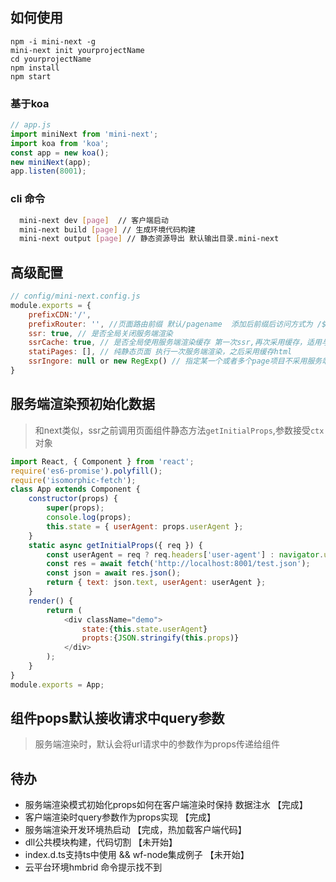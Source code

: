 ## 如何使用
```
npm -i mini-next -g
mini-next init yourprojectName
cd yourprojectName
npm install 
npm start
```

### 基于koa
```js
// app.js
import miniNext from 'mini-next';
import koa from 'koa';
const app = new koa();
new miniNext(app);
app.listen(8001);
```

### cli 命令
```sh  
  mini-next dev [page]  // 客户端启动
  mini-next build [page] // 生成环境代码构建
  mini-next output [page] // 静态资源导出 默认输出目录.mini-next
```


## 高级配置
```js
// config/mini-next.config.js
module.exports = {
    prefixCDN:'/',
    prefixRouter: '', //页面路由前缀 默认/pagename  添加后前缀后访问方式为 /${prefixRouter}/pagename
    ssr: true, // 是否全局关闭服务端渲染
    ssrCache: true, // 是否全局使用服务端渲染缓存 第一次ssr,再次采用缓存，适用与存静态资源或者所有人访问的页面都是一样的工程
    statiPages: [], // 纯静态页面 执行一次服务端渲染，之后采用缓存html
    ssrIngore: null or new RegExp() // 指定某一个或者多个page项目不采用服务端渲染 
}
```

## 服务端渲染预初始化数据
> 和next类似，ssr之前调用页面组件静态方法`getInitialProps`,参数接受`ctx`对象
```js
import React, { Component } from 'react';
require('es6-promise').polyfill();
require('isomorphic-fetch');
class App extends Component {
    constructor(props) {
        super(props);
        console.log(props);
        this.state = { userAgent: props.userAgent };
    }
    static async getInitialProps({ req }) {
        const userAgent = req ? req.headers['user-agent'] : navigator.userAgent;
        const res = await fetch('http://localhost:8001/test.json');
        const json = await res.json();
        return { text: json.text, userAgent: userAgent };
    }
    render() {
        return (
            <div className="demo">
                state:{this.state.userAgent}
                propts:{JSON.stringify(this.props)}
            </div>
        );
    }
}
module.exports = App;
```

## 组件pops默认接收请求中query参数
> 服务端渲染时，默认会将url请求中的参数作为props传递给组件



##  待办
 - 服务端渲染模式初始化props如何在客户端渲染时保持 数据注水 【完成】
 - 客户端渲染时query参数作为props实现 【完成】
 - 服务端渲染开发环境热启动 【完成，热加载客户端代码】
 - dll公共模块构建，代码切割 【未开始】
 - index.d.ts支持ts中使用 && wf-node集成例子 【未开始】
 - 云平台环境hmbrid 命令提示找不到